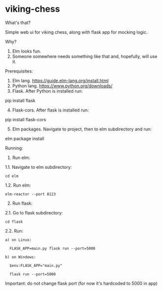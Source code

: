 # viking-chess
What's that?

Simple web ui for viking chess, along with flask app for mocking logic.

Why?
1. Elm looks fun.
2. Someone somewhere needs something like that and, hopefully, will use it.



Prerequisites:
1. Elm lang. https://guide.elm-lang.org/install.html
2. Python lang. https://www.python.org/downloads/
3. Flask. After Python is installed run:

  pip install flask

4. Flask-cors. After flask is installed run:

  pip install flask-cors

5. Elm packages. Navigate to project, then to elm subdirectory and run:

  elm package install



Running:

1. Run elm:

  1.1. Navigate to elm subdirectory:

    cd elm

  1.2. Run elm:

    elm-reactor --port 8123

2. Run flask:

  2.1. Go to flask subdirectory:

    cd flask

  2.2. Run:

    a) on Linux:

      FLASK_APP=main.py flask run --port=5000

    b) on Windows:

      $env:FLASK_APP="main.py"

      flask run --port=5000

  Important: do not change flask port (for now it's hardcoded to 5000 in app)
